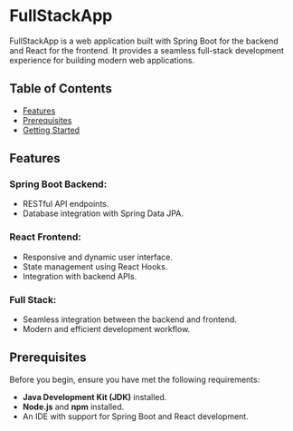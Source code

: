 # FullStackApp

FullStackApp is a web application built with Spring Boot for the backend and React for the frontend. It provides a seamless full-stack development experience for building modern web applications.

## Table of Contents
- [Features](#features)
- [Prerequisites](#prerequisites)
- [Getting Started](#getting-started)

## Features

### Spring Boot Backend:
- RESTful API endpoints.
- Database integration with Spring Data JPA.

### React Frontend:
- Responsive and dynamic user interface.
- State management using React Hooks.
- Integration with backend APIs.

### Full Stack:
- Seamless integration between the backend and frontend.
- Modern and efficient development workflow.

## Prerequisites
Before you begin, ensure you have met the following requirements:

- **Java Development Kit (JDK)** installed.
- **Node.js** and **npm** installed.
- An IDE with support for Spring Boot and React development.
